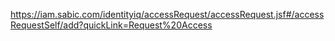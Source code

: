 https://iam.sabic.com/identityiq/accessRequest/accessRequest.jsf#/accessRequestSelf/add?quickLink=Request%20Access
